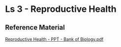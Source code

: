 # Ls 3 - Reproductive Health

## Reference Material

[Reproductive Health - PPT - Bank of Biology.pdf](https://drive.google.com/file/d/16zSXjmurzKbeX-8TE6DxE8jucPah-62V/view?usp=drive\_link)
